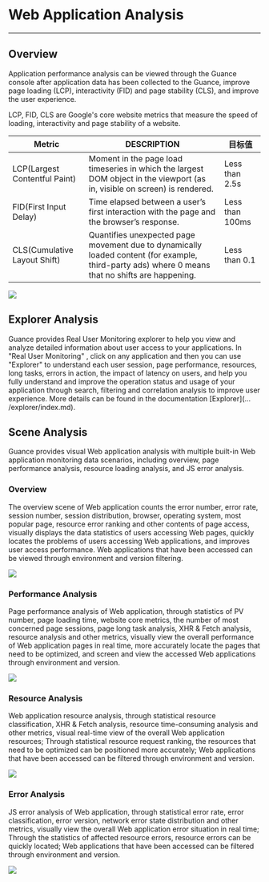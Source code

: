 # Web Application Analysis
---

## Overview

Application performance analysis can be viewed through the Guance console after application data has been collected to the Guance, improve page loading (LCP), interactivity (FID) and page stability (CLS), and improve the user experience.

LCP, FID, CLS are Google's core website metrics that measure the speed of loading, interactivity and page stability of a website.

| Metric | **DESCRIPTION** | 目标值 |
| --- | --- | --- |
| LCP(Largest Contentful Paint) | Moment in the page load timeseries in which the largest DOM object in the viewport (as in, visible on screen) is rendered. | Less than 2.5s |
| FID(First Input Delay) | Time elapsed between a user’s first interaction with the page and the browser’s response. | Less than 100ms |
| CLS(Cumulative Layout Shift) | Quantifies unexpected page movement due to dynamically loaded content (for example, third-party ads) where 0 means that no shifts are happening. | Less than 0.1 |

![](../img/14.rum_web.png)

## Explorer Analysis

Guance provides Real User Monitoring explorer to help you view and analyze detailed information about user access to your applications. In "Real User Monitoring" , click on any application and then you can use "Explorer" to understand each user session, page performance, resources, long tasks, errors in action, the impact of latency on users, and help you fully understand and improve the operation status and usage of your application through search, filtering and correlation analysis to improve user experience. More details can be found in the documentation [Explorer](... /explorer/index.md).

## Scene Analysis

Guance provides visual Web application analysis with multiple built-in Web application monitoring data scenarios, including overview, page performance analysis, resource loading analysis, and JS error analysis.

### Overview

The overview scene of Web application counts the error number, error rate, session number, session distribution, browser, operating system, most popular page, resource error ranking and other contents of page access, visually displays the data statistics of users accessing Web pages, quickly locates the problems of users accessing Web applications, and improves user access performance. Web applications that have been accessed can be viewed through environment and version filtering.

![](../img/9.web_overview.png)

### Performance Analysis

Page performance analysis of Web application, through statistics of PV number, page loading time, website core metrics, the number of most concerned page sessions, page long task analysis, XHR & Fetch analysis, resource analysis and other metrics,  visually view the overall performance of Web application pages in real time, more accurately locate the pages that need to be optimized, and screen and view the accessed Web applications through environment and version.

![](../img/9.web_performance.png)

### Resource Analysis

Web application resource analysis, through statistical resource classification, XHR & Fetch analysis, resource time-consuming analysis and other metrics, visual real-time view of the overall Web application resources; Through statistical resource request ranking, the resources that need to be optimized can be positioned more accurately; Web applications that have been accessed can be filtered through environment and version.

![](../img/9.web_resource.png)

### Error Analysis

JS error analysis of Web application, through statistical error rate, error classification, error version, network error state distribution and other metrics, visually view the overall Web application error situation in real time; Through the statistics of affected resource errors, resource errors can be quickly located; Web applications that have been accessed can be filtered through environment and version.

![](../img/9.web_error.png)

